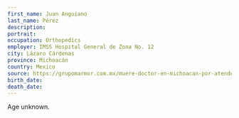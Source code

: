 ```yaml
---
first_name: Juan Anguiano
last_name: Pérez
description: 
portrait: 
occupation: Orthopedics
employer: IMSS Hospital General de Zona No. 12
city: Lázaro Cárdenas
province: Michoacán
country: Mexico
source: https://grupomarmor.com.mx/muere-doctor-en-michoacan-por-atender-pacientes-con-covid-19/
birth_date: 
death_date: 
---
```


Age unknown.